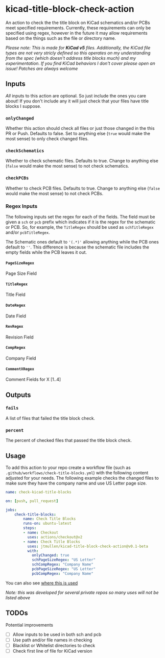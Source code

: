 # kicad-title-block-check-action
An action to check the the title block on KiCad schematics and/or PCBs meet specified requirements.
Currently, these requirements can only be specified using regex, however in the future it may allow requirements based on the things such as the file or directory name. 

*Please note: This is made for **KiCad v5** files. Additionally, the KiCad file types are not very stricly defined so this operates on my understanding from the spec (which doesn't address title blocks much) and my experimentation. If you find KiCad behaviors I don't cover please open an issue! Patches are always welcome*

## Inputs
*All* inputs to this action are optional. So just include the ones you care about! If you don't include any it will just check that your files have title blocks I suppose. 
### `onlyChanged`
Whether this action should check all files or just those changed in the this PR or Push. Defaults to false. Set to anything else (`true` would make the most sense) to only check changed files.

### `checkSchematics`
Whether to check schematic files. Defaults to true. Change to anything else (`false` would make the most sense) to not check schematics.

### `checkPCBs`
Whether to check PCB files. Defaults to true. Change to anything else (`false` would make the most sense) to not check PCBs.

### Regex Inputs
The following inputs set the regex for each of the fields. The field must be given a `sch` or `pcb` prefix which indicates if it is the regex for the schematic or PCB. So, for example, the `TitleRegex` should be used as `schTitleRegex` and/or `pcbTitleRegex`.

The Schematic ones default to `'(.*)'` allowing anything while the PCB ones default to `''`. This difference is because the schematic file includes the empty fields while the PCB leaves it out. 

#### `PageSizeRegex`
Page Size Field
#### `TitleRegex`
Title Field
#### `DateRegex`
Date Field
#### `RevRegex`
Revision Field
#### `CompRegex`
Company Field
#### `CommentXRegex`
Comment Fields for X [1..4]

## Outputs
### `fails`
A list of files that failed the title block check.

### `percent`
The percent of checked files that passed the title block check.

## Usage
To add this action to your repo create a workflow file (such as `.github/workflows/check-title-blocks.yml`) with the following content adjusted for your needs. The following example checks the changed files to make sure they have the company name and use US Letter page size.

```yml
name: check-kicad-title-blocks

on: [push, pull_request]

jobs:
    check-title-blocks:
        name: Check Title Blocks
        runs-on: ubuntu-latest
        steps:
        - name: Checkout
          uses: actions/checkout@v2
        - name: Check Title Blocks
          uses: jtmullen/kicad-title-block-check-action@v0.1-beta
          with:
            onlyChanged: true
            schPageSizeRegex: "US Letter"
            schCompRegex: "Company Name"
            pcbPageSizeRegex: "US Letter"
            pcbCompRegex: "Company Name"
```

You can also see [where this is used](https://github.com/search?l=YAML&q=kicad-title-block-check-action&type=Code)

*Note: this was developed for several private repos so many uses will not be listed above*

## TODOs
Potential improvements
- [ ] Allow inputs to be used in both sch and pcb
- [ ] Use path and/or file names in checking
- [ ] Blacklist or Whitelist directories to check
- [ ] Check first line of file for KiCad version
